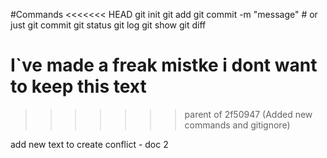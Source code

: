 #Commands
<<<<<<< HEAD
git init
git add
git commit -m "message" # or just git commit
git status
git log
git show
git diff


I`ve made a freak mistke i dont want to keep this text
=======
>>>>>>> parent of 2f50947 (Added new commands and gitignore)


add new text to create conflict  - doc 2
